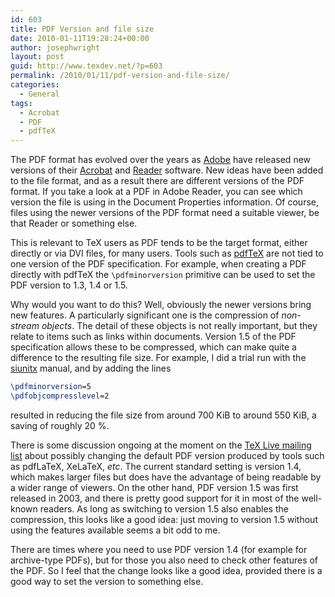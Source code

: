```yaml
---
id: 603
title: PDF Version and file size
date: 2010-01-11T19:28:24+00:00
author: josephwright
layout: post
guid: http://www.texdev.net/?p=603
permalink: /2010/01/11/pdf-version-and-file-size/
categories:
  - General
tags:
  - Acrobat
  - PDF
  - pdfTeX
---
```

The PDF format has evolved over the years as [Adobe](http://www.adobe.com/) have released new versions of their [Acrobat](http://www.adobe.com/products/acrobat/) and [Reader](http://get.adobe.com/uk/reader/) software. New ideas have been added to the file format, and as a result there are different versions of the PDF format. If you take a look at a PDF in Adobe Reader, you can see which version the file is using in the Document Properties information. Of course, files using the newer versions of the PDF format need a suitable viewer, be that Reader or something else.

This is relevant to TeX users as PDF tends to be the target format, either directly or via DVI files, for many users. Tools such as [pdfTeX](http://www.pdftex.org/) are not tied to one version of the PDF specification. For example, when creating a PDF directly with pdfTeX the `\pdfminorversion` primitive can be used to set the PDF version to 1.3, 1.4 or 1.5.

Why would you want to do this? Well, obviously the newer versions bring new features. A particularly significant one is the compression of _non-stream objects_. The detail of these objects is not really important, but they relate to items such as links within documents. Version 1.5 of the PDF specification allows these to be compressed, which can make quite a difference to the resulting file size. For example, I did a trial run with the [siunitx](http://tug.ctan.org/pkg/siunitx) manual, and by adding the lines

```latex
\pdfminorversion=5
\pdfobjcompresslevel=2
```

resulted in reducing the file size from around 700 KiB to around 550 KiB, a saving of roughly 20 %.

There is some discussion ongoing at the moment on the [TeX Live mailing list](http://tug.org/mailman/listinfo/tex-live) about possibly changing the default PDF version produced by tools such as pdfLaTeX, XeLaTeX, _etc_. The current standard setting is version 1.4, which makes larger files but does have the advantage of being readable by a wider range of viewers. On the other hand, PDF version 1.5 was first released in 2003, and there is pretty good support for it in most of the well-known readers. As long as switching to version 1.5 also enables the compression, this looks like a good idea: just moving to version 1.5 without using the features available seems a bit odd to me.

There are times where you need to use PDF version 1.4 (for example for archive-type PDFs), but for those you also need to check other features of the PDF. So I feel that the change looks like a good idea, provided there is a good way to set the version to something else.
